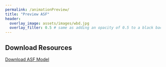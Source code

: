 ```yaml
---
permalink: /animationPreview/
title: "Preview ASF"
header:
  overlay_image: assets/images/wbd.jpg
  overlay_filter: 0.5 # same as adding an opacity of 0.5 to a black background
---
```


## Download Resources

<div class="download-section">
  <a href="/assets/dnl/kuerschner_ASP_IBM_Vortrag.zip" class="btn btn--primary btn--large" download>
    <i class="fas fa-download" aria-hidden="true"></i> Download ASF Model
  </a>
  
</div>






